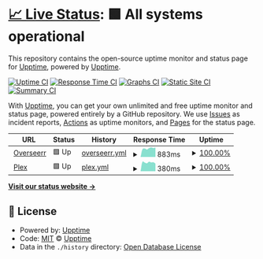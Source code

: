 # [📈 Live Status](https://status.rafserver.com): <!--live status--> **🟩 All systems operational**

This repository contains the open-source uptime monitor and status page for [Upptime](https://upptime.js.org), powered by [Upptime](https://github.com/upptime/upptime).

[![Uptime CI](https://github.com/Reathe/ratflix-uptime/workflows/Uptime%20CI/badge.svg)](https://github.com/Reathe/ratflix-uptime/actions?query=workflow%3A%22Uptime+CI%22)
[![Response Time CI](https://github.com/Reathe/ratflix-uptime/workflows/Response%20Time%20CI/badge.svg)](https://github.com/Reathe/ratflix-uptime/actions?query=workflow%3A%22Response+Time+CI%22)
[![Graphs CI](https://github.com/Reathe/ratflix-uptime/workflows/Graphs%20CI/badge.svg)](https://github.com/Reathe/ratflix-uptime/actions?query=workflow%3A%22Graphs+CI%22)
[![Static Site CI](https://github.com/Reathe/ratflix-uptime/workflows/Static%20Site%20CI/badge.svg)](https://github.com/Reathe/ratflix-uptime/actions?query=workflow%3A%22Static+Site+CI%22)
[![Summary CI](https://github.com/Reathe/ratflix-uptime/workflows/Summary%20CI/badge.svg)](https://github.com/Reathe/ratflix-uptime/actions?query=workflow%3A%22Summary+CI%22)

With [Upptime](https://upptime.js.org), you can get your own unlimited and free uptime monitor and status page, powered entirely by a GitHub repository. We use [Issues](https://github.com/upptime/upptime/issues) as incident reports, [Actions](https://github.com/Reathe/ratflix-uptime/actions) as uptime monitors, and [Pages](https://status.rafserver.com) for the status page.

<!--start: status pages-->
<!-- This summary is generated by Upptime (https://github.com/upptime/upptime) -->
<!-- Do not edit this manually, your changes will be overwritten -->
<!-- prettier-ignore -->
| URL | Status | History | Response Time | Uptime |
| --- | ------ | ------- | ------------- | ------ |
| <img alt="" src="https://icons.duckduckgo.com/ip3/overseer.rafserver.com.ico" height="13"> [Overseerr](https://overseer.rafserver.com) | 🟩 Up | [overseerr.yml](https://github.com/Reathe/ratflix-uptime/commits/HEAD/history/overseerr.yml) | <details><summary><img alt="Response time graph" src="./graphs/overseerr/response-time-week.png" height="20"> 883ms</summary><br><a href="https://status.rafserver.com/history/overseerr"><img alt="Response time 965" src="https://img.shields.io/endpoint?url=https%3A%2F%2Fraw.githubusercontent.com%2FReathe%2Fratflix-uptime%2FHEAD%2Fapi%2Foverseerr%2Fresponse-time.json"></a><br><a href="https://status.rafserver.com/history/overseerr"><img alt="24-hour response time 903" src="https://img.shields.io/endpoint?url=https%3A%2F%2Fraw.githubusercontent.com%2FReathe%2Fratflix-uptime%2FHEAD%2Fapi%2Foverseerr%2Fresponse-time-day.json"></a><br><a href="https://status.rafserver.com/history/overseerr"><img alt="7-day response time 883" src="https://img.shields.io/endpoint?url=https%3A%2F%2Fraw.githubusercontent.com%2FReathe%2Fratflix-uptime%2FHEAD%2Fapi%2Foverseerr%2Fresponse-time-week.json"></a><br><a href="https://status.rafserver.com/history/overseerr"><img alt="30-day response time 965" src="https://img.shields.io/endpoint?url=https%3A%2F%2Fraw.githubusercontent.com%2FReathe%2Fratflix-uptime%2FHEAD%2Fapi%2Foverseerr%2Fresponse-time-month.json"></a><br><a href="https://status.rafserver.com/history/overseerr"><img alt="1-year response time 965" src="https://img.shields.io/endpoint?url=https%3A%2F%2Fraw.githubusercontent.com%2FReathe%2Fratflix-uptime%2FHEAD%2Fapi%2Foverseerr%2Fresponse-time-year.json"></a></details> | <details><summary><a href="https://status.rafserver.com/history/overseerr">100.00%</a></summary><a href="https://status.rafserver.com/history/overseerr"><img alt="All-time uptime 99.83%" src="https://img.shields.io/endpoint?url=https%3A%2F%2Fraw.githubusercontent.com%2FReathe%2Fratflix-uptime%2FHEAD%2Fapi%2Foverseerr%2Fuptime.json"></a><br><a href="https://status.rafserver.com/history/overseerr"><img alt="24-hour uptime 100.00%" src="https://img.shields.io/endpoint?url=https%3A%2F%2Fraw.githubusercontent.com%2FReathe%2Fratflix-uptime%2FHEAD%2Fapi%2Foverseerr%2Fuptime-day.json"></a><br><a href="https://status.rafserver.com/history/overseerr"><img alt="7-day uptime 100.00%" src="https://img.shields.io/endpoint?url=https%3A%2F%2Fraw.githubusercontent.com%2FReathe%2Fratflix-uptime%2FHEAD%2Fapi%2Foverseerr%2Fuptime-week.json"></a><br><a href="https://status.rafserver.com/history/overseerr"><img alt="30-day uptime 99.83%" src="https://img.shields.io/endpoint?url=https%3A%2F%2Fraw.githubusercontent.com%2FReathe%2Fratflix-uptime%2FHEAD%2Fapi%2Foverseerr%2Fuptime-month.json"></a><br><a href="https://status.rafserver.com/history/overseerr"><img alt="1-year uptime 99.83%" src="https://img.shields.io/endpoint?url=https%3A%2F%2Fraw.githubusercontent.com%2FReathe%2Fratflix-uptime%2FHEAD%2Fapi%2Foverseerr%2Fuptime-year.json"></a></details>
| <img alt="" src="https://icons.duckduckgo.com/ip3/plex.rafserver.com.ico" height="13"> [Plex](https://plex.rafserver.com/web/index.html#!) | 🟩 Up | [plex.yml](https://github.com/Reathe/ratflix-uptime/commits/HEAD/history/plex.yml) | <details><summary><img alt="Response time graph" src="./graphs/plex/response-time-week.png" height="20"> 380ms</summary><br><a href="https://status.rafserver.com/history/plex"><img alt="Response time 453" src="https://img.shields.io/endpoint?url=https%3A%2F%2Fraw.githubusercontent.com%2FReathe%2Fratflix-uptime%2FHEAD%2Fapi%2Fplex%2Fresponse-time.json"></a><br><a href="https://status.rafserver.com/history/plex"><img alt="24-hour response time 336" src="https://img.shields.io/endpoint?url=https%3A%2F%2Fraw.githubusercontent.com%2FReathe%2Fratflix-uptime%2FHEAD%2Fapi%2Fplex%2Fresponse-time-day.json"></a><br><a href="https://status.rafserver.com/history/plex"><img alt="7-day response time 380" src="https://img.shields.io/endpoint?url=https%3A%2F%2Fraw.githubusercontent.com%2FReathe%2Fratflix-uptime%2FHEAD%2Fapi%2Fplex%2Fresponse-time-week.json"></a><br><a href="https://status.rafserver.com/history/plex"><img alt="30-day response time 453" src="https://img.shields.io/endpoint?url=https%3A%2F%2Fraw.githubusercontent.com%2FReathe%2Fratflix-uptime%2FHEAD%2Fapi%2Fplex%2Fresponse-time-month.json"></a><br><a href="https://status.rafserver.com/history/plex"><img alt="1-year response time 453" src="https://img.shields.io/endpoint?url=https%3A%2F%2Fraw.githubusercontent.com%2FReathe%2Fratflix-uptime%2FHEAD%2Fapi%2Fplex%2Fresponse-time-year.json"></a></details> | <details><summary><a href="https://status.rafserver.com/history/plex">100.00%</a></summary><a href="https://status.rafserver.com/history/plex"><img alt="All-time uptime 99.83%" src="https://img.shields.io/endpoint?url=https%3A%2F%2Fraw.githubusercontent.com%2FReathe%2Fratflix-uptime%2FHEAD%2Fapi%2Fplex%2Fuptime.json"></a><br><a href="https://status.rafserver.com/history/plex"><img alt="24-hour uptime 100.00%" src="https://img.shields.io/endpoint?url=https%3A%2F%2Fraw.githubusercontent.com%2FReathe%2Fratflix-uptime%2FHEAD%2Fapi%2Fplex%2Fuptime-day.json"></a><br><a href="https://status.rafserver.com/history/plex"><img alt="7-day uptime 100.00%" src="https://img.shields.io/endpoint?url=https%3A%2F%2Fraw.githubusercontent.com%2FReathe%2Fratflix-uptime%2FHEAD%2Fapi%2Fplex%2Fuptime-week.json"></a><br><a href="https://status.rafserver.com/history/plex"><img alt="30-day uptime 99.83%" src="https://img.shields.io/endpoint?url=https%3A%2F%2Fraw.githubusercontent.com%2FReathe%2Fratflix-uptime%2FHEAD%2Fapi%2Fplex%2Fuptime-month.json"></a><br><a href="https://status.rafserver.com/history/plex"><img alt="1-year uptime 99.83%" src="https://img.shields.io/endpoint?url=https%3A%2F%2Fraw.githubusercontent.com%2FReathe%2Fratflix-uptime%2FHEAD%2Fapi%2Fplex%2Fuptime-year.json"></a></details>

<!--end: status pages-->

[**Visit our status website →**](https://status.rafserver.com)

## 📄 License

- Powered by: [Upptime](https://github.com/upptime/upptime)
- Code: [MIT](./LICENSE) © [Upptime](https://upptime.js.org)
- Data in the `./history` directory: [Open Database License](https://opendatacommons.org/licenses/odbl/1-0/)
